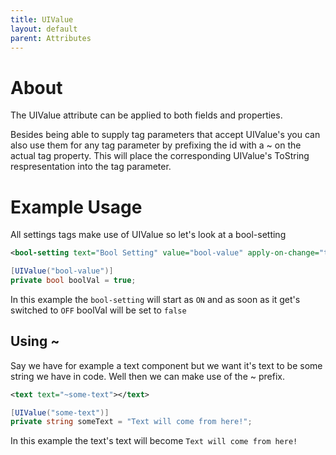 ```yaml
---
title: UIValue
layout: default
parent: Attributes
---
```

# About
The UIValue attribute can be applied to both fields and properties.

Besides being able to supply tag parameters that accept UIValue's you can also use them for any tag parameter by prefixing the id with a ~ on the actual tag property. This will place the corresponding UIValue's ToString respresentation into the tag parameter.

# Example Usage
All settings tags make use of UIValue so let's look at a bool-setting
```xml
<bool-setting text="Bool Setting" value="bool-value" apply-on-change="true"></bool-setting>
```
```csharp
[UIValue("bool-value")]
private bool boolVal = true;
```
In this example the `bool-setting` will start as `ON` and as soon as it get's switched to `OFF` boolVal will be set to `false`

## Using ~
Say we have for example a text component but we want it's text to be some string we have in code. Well then we can make use of the ~ prefix.
```xml
<text text="~some-text"></text>
```
```csharp
[UIValue("some-text")]
private string someText = "Text will come from here!";
```
In this example the text's text will become `Text will come from here!`